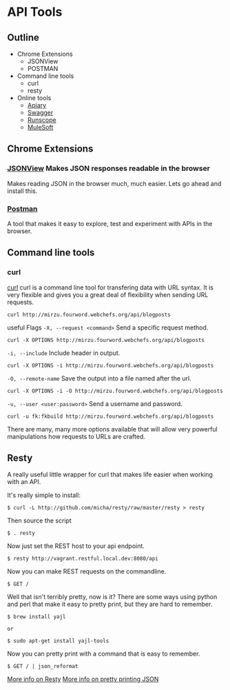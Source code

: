 # API Tools

## Outline
* Chrome Extensions
  * JSONView
  * POSTMAN
* Command line tools
  * curl
  * resty
* Online tools
  * [Apiary](https://apiary.io/)
  * [Swagger](http://swagger.io/)
  * [Runscope](https://www.runscope.com/)
  * [MuleSoft](https://www.mulesoft.com/)

## Chrome Extensions
###  [JSONView](https://chrome.google.com/webstore/detail/jsonview/chklaanhfefbnpoihckbnefhakgolnmc?hl=en) Makes JSON responses readable in the browser

Makes reading JSON in the browser much, much easier. Lets go ahead and install this.

### [Postman](https://chrome.google.com/webstore/detail/postman-rest-client-packa/fhbjgbiflinjbdggehcddcbncdddomop?hl=en)

A tool that makes it easy to explore, test and experiment with APIs in the browser.

## Command line tools

### curl
[curl](http://curl.haxx.se/) curl is a command line tool for transfering data with URL syntax. It is very flexible and gives you a great deal of flexibility when sending URL requests.

```shell
curl http://mirzu.fourword.webchefs.org/api/blogposts
```

useful Flags
`-X, --request <command>` Send a specific request method.
```shell
curl -X OPTIONS http://mirzu.fourword.webchefs.org/api/blogposts
```

`-i, --include` Include header in output.
```shell
curl -X OPTIONS -i http://mirzu.fourword.webchefs.org/api/blogposts
```

`-O, --remote-name` Save the output into a file named after the url.
```shell
curl -X OPTIONS -i -O http://mirzu.fourword.webchefs.org/api/blogposts
```

`-u, --user <user:password>` Send a username and password.
```shell
curl -u fk:fkbuild http://mirzu.fourword.webchefs.org/api/blogposts
```
There are many, many more options available that will allow very powerful manipulations how requests to URLs are crafted.

## Resty
A really useful little wrapper for curl that makes life easier when working with an API.

It's really simple to install:

    $ curl -L http://github.com/micha/resty/raw/master/resty > resty

Then source the script

    $ . resty

Now just set the REST host to your api endpoint.

    $ resty http://vagrant.restful.local.dev:8080/api

Now you can make REST requests on the commandline.

    $ GET /

Well that isn't terribly pretty, now is it? There are some ways using python and perl that make it easy to pretty print, but they are hard to remember.

    $ brew install yajl

    or

    $ sudo apt-get install yajl-tools

Now you can pretty print with a command that is easy to remember.

    $ GET / | json_reformat

[More info on Resty](https://raw.githubusercontent.com/micha/resty)
[More info on pretty printing JSON](http://www.skorks.com/2013/04/the-best-way-to-pretty-print-json-on-the-command-line/)
